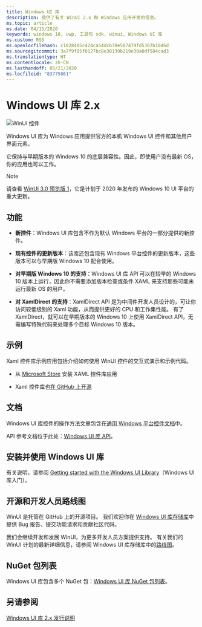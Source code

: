 ```yaml
---
title: Windows UI 库
description: 提供了有关 WinUI 2.x 和 Windows 应用开发的信息。
ms.topic: article
ms.date: 04/15/2020
keywords: windows 10, uwp, 工具包 sdk, winui, Windows UI 库
ms.custom: RS5
ms.openlocfilehash: c1828405c424ca54dcb70e587479fd5307b1046d
ms.sourcegitcommit: 3a7f9f05f0127bc8e38139b219e30a8df584cad3
ms.translationtype: HT
ms.contentlocale: zh-CN
ms.lasthandoff: 05/21/2020
ms.locfileid: "83775861"
---
```

# <a name="windows-ui-library-2x"></a>Windows UI 库 2.x

![WinUI 控件](images/winUI-library-767.png)

Windows UI 库为 Windows 应用提供官方的本机 Windows UI 控件和其他用户界面元素。

它保持与早期版本的 Windows 10 的底层兼容性。因此，即使用户没有最新 OS，你的应用也可以工作。

> [!NOTE]
> 请查看 [WinUI 3.0 预览版 1](../winui3/index.md)，它是计划于 2020 年发布的 Windows 10 UI 平台的重大更新。

## <a name="features"></a>功能

* **新控件**：Windows UI 库包含不作为默认 Windows 平台的一部分提供的新控件。

* **现有控件的更新版本**：该库还包含现有 Windows 平台控件的更新版本，这些版本可以与早期版 Windows 10 配合使用。

* **对早期版 Windows 10 的支持**：Windows UI 库 API 可以在较早的 Windows 10 版本上运行，因此你不需要添加版本检查或条件 XAML 来支持那些可能未运行最新 OS 的用户。

* **对 XamlDirect 的支持**：XamlDirect API 是为中间件开发人员设计的，可让你访问较低级别的 Xaml 功能，从而提供更好的 CPU 和工作集性能。 有了 XamlDirect，就可以在早期版本的 Windows 10 上使用 XamlDirect API，无需编写特殊代码来处理多个目标 Windows 10 版本。

## <a name="examples"></a>示例

Xaml 控件库示例应用包括介绍如何使用 WinUI 控件的交互式演示和示例代码。

* 从 [Microsoft Store](
https://www.microsoft.com/p/xaml-controls-gallery/9msvh128x2zt) 安装 XAML 控件库应用

* Xaml 控件库也[在 GitHub 上开源](
https://github.com/Microsoft/Xaml-Controls-Gallery)

## <a name="documentation"></a>文档

Windows UI 库控件的操作方法文章包含在[通用 Windows 平台控件文档](/windows/uwp/design/controls-and-patterns/)中。

API 参考文档位于此处：[Windows UI 库 API](/uwp/api/overview/winui/)。

## <a name="install-and-use-the-windows-ui-library"></a>安装并使用 Windows UI 库

有关说明，请参阅 [Getting started with the Windows UI Library](getting-started.md)（Windows UI 库入门）。

## <a name="open-source-and-developer-roadmap"></a>开源和开发人员路线图

WinUI 是托管在 GitHub 上的开源项目。 我们欢迎你在 [Windows UI 库存储库](https://aka.ms/winui)中提供 Bug 报告、提交功能请求和贡献社区代码。

我们会继续开发和发展 WinUI，为更多开发人员方案提供支持。 有关我们的 WinUI 计划的最新详细信息，请参阅 Windows UI 库存储库中的[路线图](https://github.com/microsoft/microsoft-ui-xaml/blob/master/docs/roadmap.md)。

## <a name="nuget-package-list"></a>NuGet 包列表

Windows UI 库包含多个 NuGet 包：[Windows UI 库 NuGet 包列表](nuget-packages.md)。

## <a name="see-also"></a>另请参阅

[Windows UI 库 2.x 发行说明](release-notes/index.md)

